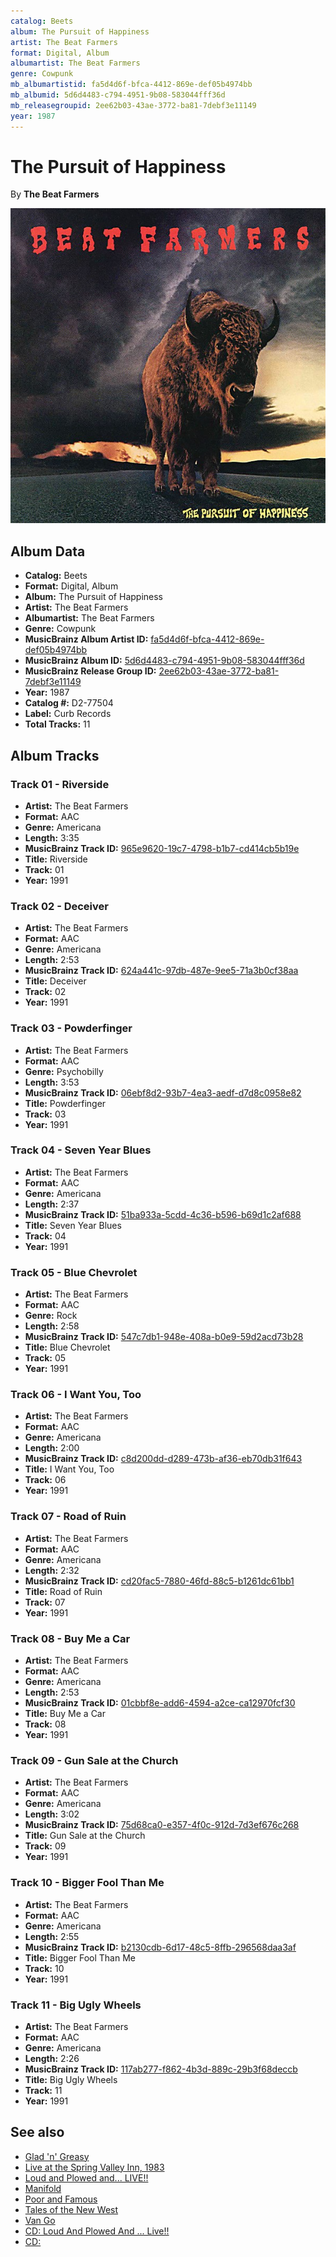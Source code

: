 ```yaml
---
catalog: Beets
album: The Pursuit of Happiness
artist: The Beat Farmers
format: Digital, Album
albumartist: The Beat Farmers
genre: Cowpunk
mb_albumartistid: fa5d4d6f-bfca-4412-869e-def05b4974bb
mb_albumid: 5d6d4483-c794-4951-9b08-583044fff36d
mb_releasegroupid: 2ee62b03-43ae-3772-ba81-7debf3e11149
year: 1987
---
```


# The Pursuit of Happiness

By **The Beat Farmers**

![](../../assets/beetscovers/The_Beat_Farmers-The_Pursuit_of_Happiness.jpg)

## Album Data

- **Catalog:** Beets
- **Format:** Digital, Album
- **Album:** The Pursuit of Happiness
- **Artist:** The Beat Farmers
- **Albumartist:** The Beat Farmers
- **Genre:** Cowpunk
- **MusicBrainz Album Artist ID:** [fa5d4d6f-bfca-4412-869e-def05b4974bb](https://musicbrainz.org/artist/fa5d4d6f-bfca-4412-869e-def05b4974bb)
- **MusicBrainz Album ID:** [5d6d4483-c794-4951-9b08-583044fff36d](https://musicbrainz.org/release/5d6d4483-c794-4951-9b08-583044fff36d)
- **MusicBrainz Release Group ID:** [2ee62b03-43ae-3772-ba81-7debf3e11149](https://musicbrainz.org/release-group/2ee62b03-43ae-3772-ba81-7debf3e11149)
- **Year:** 1987
- **Catalog #:** D2-77504
- **Label:** Curb Records
- **Total Tracks:** 11

## Album Tracks

### Track 01 - Riverside

- **Artist:** The Beat Farmers
- **Format:** AAC
- **Genre:** Americana
- **Length:** 3:35
- **MusicBrainz Track ID:** [965e9620-19c7-4798-b1b7-cd414cb5b19e](https://musicbrainz.org/recording/965e9620-19c7-4798-b1b7-cd414cb5b19e)
- **Title:** Riverside
- **Track:** 01
- **Year:** 1991

### Track 02 - Deceiver

- **Artist:** The Beat Farmers
- **Format:** AAC
- **Genre:** Americana
- **Length:** 2:53
- **MusicBrainz Track ID:** [624a441c-97db-487e-9ee5-71a3b0cf38aa](https://musicbrainz.org/recording/624a441c-97db-487e-9ee5-71a3b0cf38aa)
- **Title:** Deceiver
- **Track:** 02
- **Year:** 1991

### Track 03 - Powderfinger

- **Artist:** The Beat Farmers
- **Format:** AAC
- **Genre:** Psychobilly
- **Length:** 3:53
- **MusicBrainz Track ID:** [06ebf8d2-93b7-4ea3-aedf-d7d8c0958e82](https://musicbrainz.org/recording/06ebf8d2-93b7-4ea3-aedf-d7d8c0958e82)
- **Title:** Powderfinger
- **Track:** 03
- **Year:** 1991

### Track 04 - Seven Year Blues

- **Artist:** The Beat Farmers
- **Format:** AAC
- **Genre:** Americana
- **Length:** 2:37
- **MusicBrainz Track ID:** [51ba933a-5cdd-4c36-b596-b69d1c2af688](https://musicbrainz.org/recording/51ba933a-5cdd-4c36-b596-b69d1c2af688)
- **Title:** Seven Year Blues
- **Track:** 04
- **Year:** 1991

### Track 05 - Blue Chevrolet

- **Artist:** The Beat Farmers
- **Format:** AAC
- **Genre:** Rock
- **Length:** 2:58
- **MusicBrainz Track ID:** [547c7db1-948e-408a-b0e9-59d2acd73b28](https://musicbrainz.org/recording/547c7db1-948e-408a-b0e9-59d2acd73b28)
- **Title:** Blue Chevrolet
- **Track:** 05
- **Year:** 1991

### Track 06 - I Want You, Too

- **Artist:** The Beat Farmers
- **Format:** AAC
- **Genre:** Americana
- **Length:** 2:00
- **MusicBrainz Track ID:** [c8d200dd-d289-473b-af36-eb70db31f643](https://musicbrainz.org/recording/c8d200dd-d289-473b-af36-eb70db31f643)
- **Title:** I Want You, Too
- **Track:** 06
- **Year:** 1991

### Track 07 - Road of Ruin

- **Artist:** The Beat Farmers
- **Format:** AAC
- **Genre:** Americana
- **Length:** 2:32
- **MusicBrainz Track ID:** [cd20fac5-7880-46fd-88c5-b1261dc61bb1](https://musicbrainz.org/recording/cd20fac5-7880-46fd-88c5-b1261dc61bb1)
- **Title:** Road of Ruin
- **Track:** 07
- **Year:** 1991

### Track 08 - Buy Me a Car

- **Artist:** The Beat Farmers
- **Format:** AAC
- **Genre:** Americana
- **Length:** 2:53
- **MusicBrainz Track ID:** [01cbbf8e-add6-4594-a2ce-ca12970fcf30](https://musicbrainz.org/recording/01cbbf8e-add6-4594-a2ce-ca12970fcf30)
- **Title:** Buy Me a Car
- **Track:** 08
- **Year:** 1991

### Track 09 - Gun Sale at the Church

- **Artist:** The Beat Farmers
- **Format:** AAC
- **Genre:** Americana
- **Length:** 3:02
- **MusicBrainz Track ID:** [75d68ca0-e357-4f0c-912d-7d3ef676c268](https://musicbrainz.org/recording/75d68ca0-e357-4f0c-912d-7d3ef676c268)
- **Title:** Gun Sale at the Church
- **Track:** 09
- **Year:** 1991

### Track 10 - Bigger Fool Than Me

- **Artist:** The Beat Farmers
- **Format:** AAC
- **Genre:** Americana
- **Length:** 2:55
- **MusicBrainz Track ID:** [b2130cdb-6d17-48c5-8ffb-296568daa3af](https://musicbrainz.org/recording/b2130cdb-6d17-48c5-8ffb-296568daa3af)
- **Title:** Bigger Fool Than Me
- **Track:** 10
- **Year:** 1991

### Track 11 - Big Ugly Wheels

- **Artist:** The Beat Farmers
- **Format:** AAC
- **Genre:** Americana
- **Length:** 2:26
- **MusicBrainz Track ID:** [117ab277-f862-4b3d-889c-29b3f68deccb](https://musicbrainz.org/recording/117ab277-f862-4b3d-889c-29b3f68deccb)
- **Title:** Big Ugly Wheels
- **Track:** 11
- **Year:** 1991


## See also

- [Glad 'n' Greasy](Glad_n_Greasy.md)
- [Live at the Spring Valley Inn, 1983](Live_at_the_Spring_Valley_Inn__1983.md)
- [Loud and Plowed and... LIVE!!](Loud_and_Plowed_and_LIVE!!.md)
- [Manifold](Manifold.md)
- [Poor and Famous](Poor_and_Famous.md)
- [Tales of the New West](Tales_of_the_New_West.md)
- [Van Go](Van_Go.md)
- [CD: Loud And Plowed And ... Live!!](../../CD/The_Beat_Farmers/Loud_And_Plowed_And__Live!!.md)
- [CD: ](../../CD/The_Beat_Farmers/The_Beat_Farmers.md)
